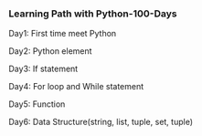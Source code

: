 ### Learning Path with Python-100-Days

Day1: First time meet Python

Day2: Python element 

Day3: If statement

Day4: For loop and While statement

Day5: Function

Day6: Data Structure(string, list, tuple, set, tuple)
